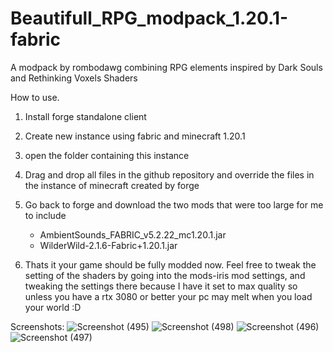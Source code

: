 # Beautifull_RPG_modpack_1.20.1-fabric
A modpack by rombodawg combining RPG elements inspired by Dark Souls and Rethinking Voxels Shaders


How to use. 

1. Install forge standalone client

2. Create new instance using fabric and minecraft 1.20.1

3. open the folder containing this instance

4. Drag and drop all files in the github repository and override the files in the instance of minecraft created by forge

5. Go back to forge and download the two mods that were too large for me to include
     - AmbientSounds_FABRIC_v5.2.22_mc1.20.1.jar
     - WilderWild-2.1.6-Fabric+1.20.1.jar

6. Thats it your game should be fully modded now. Feel free to tweak the setting of the shaders by going into the mods-iris mod settings,
and tweaking the settings there because I have it set to max quality so unless you have a rtx 3080 or better your pc may melt when you load your world :D

Screenshots:
![Screenshot (495)](https://github.com/rombodawg/Beautifull_RPG_modpack_1.20.1-fabric/assets/106640737/a8f986bc-9944-4bdc-a0c8-38f009335924)
![Screenshot (498)](https://github.com/rombodawg/Beautifull_RPG_modpack_1.20.1-fabric/assets/106640737/2f101a05-bf29-4f3c-ab5c-808249bf1ee0)
![Screenshot (496)](https://github.com/rombodawg/Beautifull_RPG_modpack_1.20.1-fabric/assets/106640737/189bc048-0b01-44c2-8b70-23c9af7a3e8e)
![Screenshot (497)](https://github.com/rombodawg/Beautifull_RPG_modpack_1.20.1-fabric/assets/106640737/89921ae2-c4b2-4f21-9832-aff5afee3c6e)

